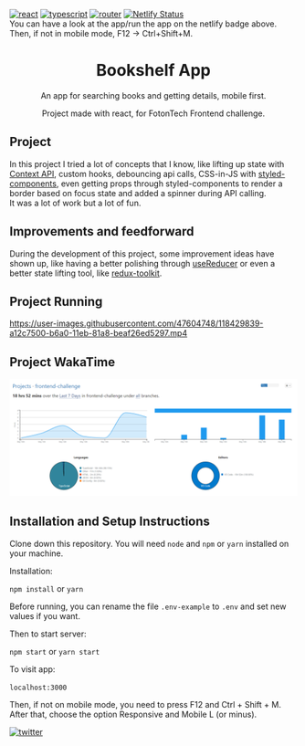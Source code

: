 
[![react](https://badges.aleen42.com/src/react.svg)](https://reactjs.org/)
[![typescript](https://badges.aleen42.com/src/typescript.svg)](https://reactrouter.com/)
[![router](https://badges.aleen42.com/src/router.svg)](https://www.typescriptlang.org/)
[![Netlify Status](https://api.netlify.com/api/v1/badges/e0520c02-e3c3-4f95-9ab4-e9bc6de8ef9c/deploy-status)](https://lucas-giraldelli-bookshelf.netlify.app/) </br>
You can have a look at the app/run the app on the netlify badge above. Then, if not in mobile mode, F12 -> Ctrl+Shift+M.


<h1 align="center">Bookshelf App</h1>
<p align="center">An app for searching books and getting details, mobile first.</p>
<p align="center">Project made with react, for FotonTech Frontend challenge.</p>

## Project
In this project I tried a lot of concepts that I know, like lifting up state with [Context API](https://reactjs.org/docs/context.html), custom hooks, debouncing api calls, CSS-in-JS with [styled-components](https://styled-components.com/), 
even getting props through styled-components to render a border based on focus state and added a spinner during API calling. </br>
It was a lot of work but a lot of fun.

## Improvements and feedforward
During the development of this project, some improvement ideas have shown up, like having a better polishing through [useReducer](https://reactjs.org/docs/hooks-reference.html#usereducer) or even a better state lifting tool, like [redux-toolkit](https://redux-toolkit.js.org/).

## Project Running
https://user-images.githubusercontent.com/47604748/118429839-a12c7500-b6a0-11eb-81a8-beaf26ed5297.mp4

## Project WakaTime
![ Hours ](/repo/waka_time_project.png)

## Installation and Setup Instructions

Clone down this repository. You will need `node` and `npm` or `yarn` installed on your machine.

Installation:

`npm install`
or
`yarn`

Before running, you can rename the file `.env-example` to `.env` and set new values if you want.

Then to start server:

`npm start`
or
`yarn start`

To visit app:

`localhost:3000`

Then, if not on mobile mode, you need to press F12 and Ctrl + Shift + M. After that, choose the option Responsive  and Mobile L (or minus).

[![twitter](https://badges.aleen42.com/src/twitter.svg)](https://twitter.com/lucasgiraldelli)

